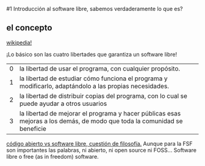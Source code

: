 #1 Introducción al software libre, sabemos verdaderamente lo que es?

## el concepto

[wikipedia!](https://es.wikipedia.org/wiki/Software_libre)

¡Lo básico son las cuatro libertades que garantiza un software libre!

| | |
|---|---|
| 0	| la libertad de usar el programa, con cualquier propósito. |
| 1	| la libertad de estudiar cómo funciona el programa y modificarlo, adaptándolo a las propias necesidades. |
| 2 | la libertad de distribuir copias del programa, con lo cual se puede ayudar a otros usuarios |
| 3 | la libertad de mejorar el programa y hacer públicas esas mejoras a los demás, de modo que toda la comunidad se beneficie |

[código abierto vs software libre, cuestión de filosofía.](https://fsfe.org/freesoftware/comparison.es.html) Aunque para la FSF son importantes las palabras, ni abierto, ni open source ni FOSS... Software libre o free (as in freedom) software.